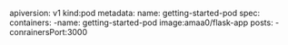 apiversion: v1
kind:pod
metadata:
name: getting-started-pod
spec:
containers:
-name: getting-started-pod
image:amaa0/flask-app
posts:
-conrainersPort:3000
